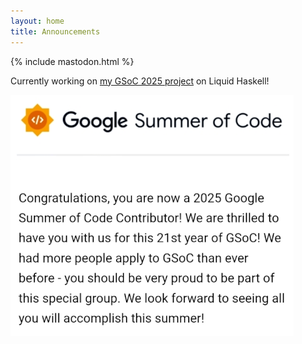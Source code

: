 ```yaml
---
layout: home
title: Announcements
---
```

{% include mastodon.html %}

Currently working on
[my GSoC 2025 project](https://summerofcode.withgoogle.com/programs/2025/projects/ALSN6wwr)
on Liquid Haskell!

![GSoC 2025 acceptance notification](./imgs/gsoc-acceptance.jpg)
